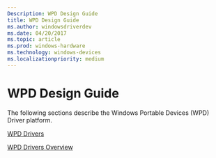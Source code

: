 ```yaml
---
Description: WPD Design Guide
title: WPD Design Guide
ms.author: windowsdriverdev
ms.date: 04/20/2017
ms.topic: article
ms.prod: windows-hardware
ms.technology: windows-devices
ms.localizationpriority: medium
---
```


# WPD Design Guide


The following sections describe the Windows Portable Devices (WPD) Driver platform.

[WPD Drivers](wpd-drivers.md)

[WPD Drivers Overview](wpd-drivers-overview.md)

 

 




